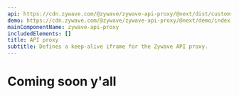 ```yaml
---
api: https://cdn.zywave.com/@zywave/zywave-api-proxy/@next/dist/custom-elements.json
demo: https://cdn.zywave.com/@zywave/zywave-api-proxy/@next/demo/index.html
mainComponentName: zywave-api-proxy
includedElements: []
title: API proxy
subtitle: Defines a keep-alive iframe for the Zywave API proxy.
---
```


# Coming soon y'all